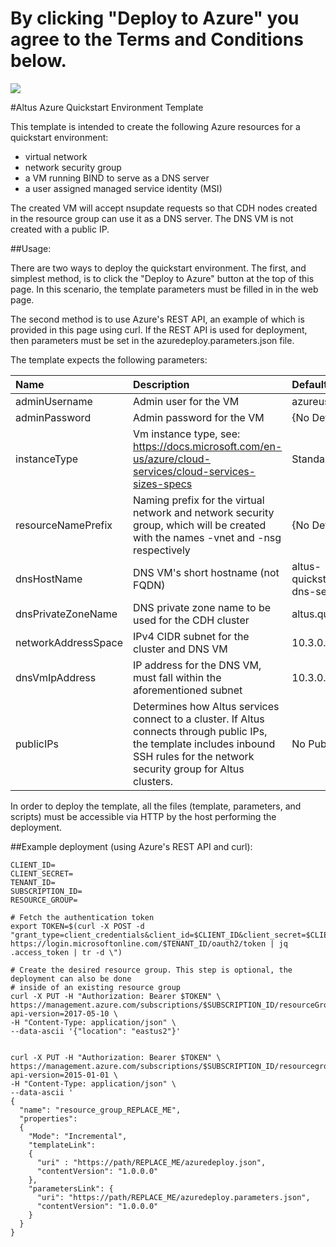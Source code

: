 # By clicking "Deploy to Azure" you agree to the Terms and Conditions below.
<a href="https://portal.azure.com/#create/Microsoft.Template/uri/https%3A%2F%2Fraw.githubusercontent.com%2Fchi42%2Fazure%2Fmaster%2Fwith-bind%2Fazuredeploy.json" target="_blank">
    <img src="http://azuredeploy.net/deploybutton.png" />
</a>

#Altus Azure Quickstart Environment Template

This template is intended to create the following Azure resources for a quickstart environment:
  * virtual network
  * network security group
  * a VM running BIND to serve as a DNS server
  * a user assigned managed service identity (MSI)

The created VM will accept nsupdate requests so that CDH nodes created in the
resource group can use it as a DNS server. The DNS VM is not created with a public IP.

##Usage:

There are two ways to deploy the quickstart environment. The first, and simplest method,
is to click the "Deploy to Azure" button at the top of this page. In this scenario, the
template parameters must be filled in in the web page.

The second method is to use Azure's REST API, an example of which is provided in this
page using curl. If the REST API is used for deployment, then parameters must be set in the
azuredeploy.parameters.json file.

The template expects the following parameters:

| Name   | Description | Default Value |
|:--- |:---|:---|
| adminUsername | Admin user for the VM | azureuser |
| adminPassword | Admin password for the VM | {No Default} |
| instanceType | Vm instance type, see: https://docs.microsoft.com/en-us/azure/cloud-services/cloud-services-sizes-specs | Standard_A2_v2 |
| resourceNamePrefix | Naming prefix for the virtual network and network security group, which will be created with the names <PREFIX>-vnet and <PREFIX>-nsg respectively | {No Default} |
| dnsHostName | DNS VM's short hostname (not FQDN) | altus-quickstart-dns-server |
| dnsPrivateZoneName | DNS private zone name to be used for the CDH cluster | altus.quickstart |
| networkAddressSpace | IPv4 CIDR subnet for the cluster and DNS VM | 10.3.0.4 |
| dnsVmIpAddress | IP address for the DNS VM, must fall within the aforementioned subnet | 10.3.0.0/24 |
| publicIPs | Determines how Altus services connect to a cluster. If Altus connects through public IPs, the template includes inbound SSH rules for the network security group for Altus clusters. | No Public IPs |

In order to deploy the template, all the files (template, parameters, and scripts)
must be accessible via HTTP by the host performing the deployment.

##Example deployment (using Azure's REST API and curl):

```
CLIENT_ID=
CLIENT_SECRET=
TENANT_ID=
SUBSCRIPTION_ID=
RESOURCE_GROUP=

# Fetch the authentication token
export TOKEN=$(curl -X POST -d "grant_type=client_credentials&client_id=$CLIENT_ID&client_secret=$CLIENT_SECRET&resource=https%3A%2F%2Fmanagement.azure.com%2F" https://login.microsoftonline.com/$TENANT_ID/oauth2/token | jq .access_token | tr -d \")

# Create the desired resource group. This step is optional, the deployment can also be done
# inside of an existing resource group
curl -X PUT -H "Authorization: Bearer $TOKEN" \
https://management.azure.com/subscriptions/$SUBSCRIPTION_ID/resourceGroups/$RESOURCE_GROUP?api-version=2017-05-10 \
-H "Content-Type: application/json" \
--data-ascii '{"location": "eastus2"}'


curl -X PUT -H "Authorization: Bearer $TOKEN" \
https://management.azure.com/subscriptions/$SUBSCRIPTION_ID/resourcegroups/$RESOURCE_GROUP/providers/Microsoft.Resources/deployments/nwongdeploy?api-version=2015-01-01 \
-H "Content-Type: application/json" \
--data-ascii '
{
  "name": "resource_group_REPLACE_ME",
  "properties":
  {
    "Mode": "Incremental",
    "templateLink":
    {
      "uri" : "https://path/REPLACE_ME/azuredeploy.json",
      "contentVersion": "1.0.0.0"
    },
    "parametersLink": {
      "uri": "https://path/REPLACE_ME/azuredeploy.parameters.json",
      "contentVersion": "1.0.0.0"
    }
  }
}
```
